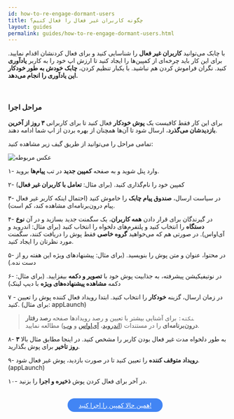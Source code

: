 ```yaml
---
id: how-to-re-engage-dormant-users
title: چگونه کاربران غیر فعال را فعال کنیم؟
layout: guides
permalink: guides/how-to-re-engage-dormant-users.html
---
```


با چابک می‌توانید **کاربران غیر فعال** را شناسایی کنید و برای فعال کردنشان اقدام نمایید. برای این کار باید چرخه‌ای از کمپین‌ها را ایجاد کنید تا ارزش اپ خود را به کاربر **یادآوری** کنید. نگران فراموش کردن هم نباشید. با یکبار تنظیم کردن، **چابک خودش به طور خودکار این یادآوری را انجام می‌دهد.**

<Br>

### مراحل اجرا

 برای این کار فقط کافیست یک **پوش خودکار** فعال کنید تا برای کاربرانی **۳ روز از آخرین بازدیدشان می‌گذرد**، ارسال شود تا آن‌ها همچنان از بهره بردن از اپ شما ادامه دهند.

تمامی مراحل را می‌توانید از طریق گیف زیر مشاهده کنید:

 ![عکس مربوطه](http://uupload.ir/files/14e4_dormant-users-gif.gif)


۱- وارد پنل شوید و به صفحه **کمپین جدید** در تب **پیام‌ها** بروید.

۲- کمپین خود را نام‌گذاری کنید. (برای مثال: **تعامل با کاربران غیر فعال**)

۳- در سیاست ارسال، **صندوق پیام چابک** را خاموش کنید (احتمال اینکه کاربر غیر فعال پیام‌ درون‌برنامه‌ای مشاهده کند، کم است).

۴- در گیرندگان برای قرار دادن **همه کاربران**، یک سگمنت جدید بسازید و در آن **نوع دستگاه** را انتخاب کنید و پلتفرم‌های دلخواه را انتخاب کنید (برای مثال: اندروید و آی‌او‌اس). در صورتی هم که می‌خواهید **گروه خاصی** فقط پوش را دریافت کنند، سگمنت مورد نظرتان را ایجاد کنید.

۵- در محتوا، عنوان و متن پوش را بنویسید. (برای مثال: پیشنهاد‌های ویژه این هفته رو از دست نده.)

۶- در نوتیفیکیشن پیشرفته، به جذابیت پوش خود با **تصویر و دکمه** بیفزایید. (برای مثال: دکمه **مشاهده پیشنهاده‌های ویژه** با دیپ لینک)

۷ - در زمان ارسال، گزینه **خودکار** را انتخاب کنید. ابتدا رویداد فعال کننده پوش را تعیین کنید. (برای مثال: appLaunch)

> ‍‍‍`نکته:` برای آشنایی بیشتر با تعیین و رصد رویدادها صفحه **رصد رفتار درون‌برنامه‌ای** را در مستندات ([اندروید](https://doc.chabokpush.com/android/event-tracking.html)، [آی‌اواس](https://doc.chabokpush.com/ios/event-tracking.html) و [وب](https://doc.chabokpush.com/javascript/event-tracking.html))  مطالعه نمایید.

۸- به طور دلخواه مدت غیر فعال بودن کاربر را مشخص کنید. در اینجا مطابق مثال بالا **۳ روز تاخیر** برای پوش بگذارید.

۹- **رویداد متوقف کننده** را تعیین کنید تا در صورت بازدید، پوش غیر فعال شود. (appLaunch)

۱۰- در آخر برای فعال کردن پوش **ذخیره و اجرا** را بزنید.

<br>

<div align="center">   
    <a style="display: inline-block; text-align: center; border-radius: 40px; background: #4285f4; color: white !important; padding: 7px 25px; margin-right: 15px; cursor: pointer; transition: all 0.25s ease;" href="https://sandbox.push.adpdigital.com/login">همین حالا کمپین را اجرا کنید!</a>
</div>
